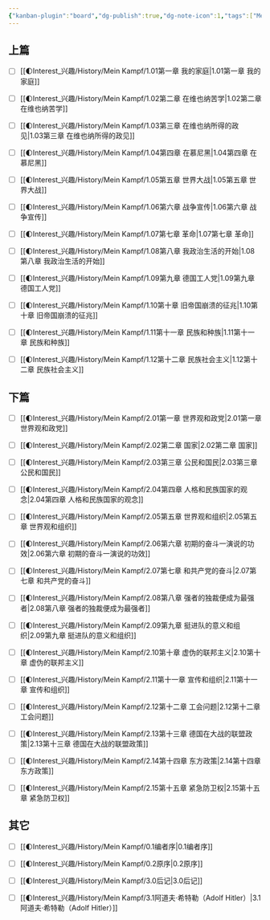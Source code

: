 ```yaml
---
{"kanban-plugin":"board","dg-publish":true,"dg-note-icon":1,"tags":["Mein_Kampf","Blog"],"title":"Mein Kampf目录看板","permalink":"/🌓Interest_兴趣/History/Mein Kampf/0.0Mein Kampf看板/","dgPassFrontmatter":true,"noteIcon":1,"created":"2024-09-20T07:39:16.784+08:00","updated":"2024-09-20T07:44:52.959+08:00"}
---
```



## 上篇

- [ ] [[🌓Interest_兴趣/History/Mein Kampf/1.01第一章 我的家庭\|1.01第一章 我的家庭]]
- [ ] [[🌓Interest_兴趣/History/Mein Kampf/1.02第二章 在维也纳苦学\|1.02第二章 在维也纳苦学]]
- [ ] [[🌓Interest_兴趣/History/Mein Kampf/1.03第三章 在维也纳所得的政见\|1.03第三章 在维也纳所得的政见]]
- [ ] [[🌓Interest_兴趣/History/Mein Kampf/1.04第四章 在慕尼黑\|1.04第四章 在慕尼黑]]
- [ ] [[🌓Interest_兴趣/History/Mein Kampf/1.05第五章 世界大战\|1.05第五章 世界大战]]
- [ ] [[🌓Interest_兴趣/History/Mein Kampf/1.06第六章 战争宣传\|1.06第六章 战争宣传]]
- [ ] [[🌓Interest_兴趣/History/Mein Kampf/1.07第七章 革命\|1.07第七章 革命]]
- [ ] [[🌓Interest_兴趣/History/Mein Kampf/1.08第八章 我政治生活的开始\|1.08第八章 我政治生活的开始]]
- [ ] [[🌓Interest_兴趣/History/Mein Kampf/1.09第九章 德国工人党\|1.09第九章 德国工人党]]
- [ ] [[🌓Interest_兴趣/History/Mein Kampf/1.10第十章 旧帝国崩溃的征兆\|1.10第十章 旧帝国崩溃的征兆]]
- [ ] [[🌓Interest_兴趣/History/Mein Kampf/1.11第十一章 民族和种族\|1.11第十一章 民族和种族]]
- [ ] [[🌓Interest_兴趣/History/Mein Kampf/1.12第十二章 民族社会主义\|1.12第十二章 民族社会主义]]


## 下篇

- [ ] [[🌓Interest_兴趣/History/Mein Kampf/2.01第一章 世界观和政党\|2.01第一章 世界观和政党]]
- [ ] [[🌓Interest_兴趣/History/Mein Kampf/2.02第二章 国家\|2.02第二章 国家]]
- [ ] [[🌓Interest_兴趣/History/Mein Kampf/2.03第三章 公民和国民\|2.03第三章 公民和国民]]
- [ ] [[🌓Interest_兴趣/History/Mein Kampf/2.04第四章 人格和民族国家的观念\|2.04第四章 人格和民族国家的观念]]
- [ ] [[🌓Interest_兴趣/History/Mein Kampf/2.05第五章 世界观和组织\|2.05第五章 世界观和组织]]
- [ ] [[🌓Interest_兴趣/History/Mein Kampf/2.06第六章 初期的奋斗一演说的功效\|2.06第六章 初期的奋斗一演说的功效]]
- [ ] [[🌓Interest_兴趣/History/Mein Kampf/2.07第七章 和共产党的奋斗\|2.07第七章 和共产党的奋斗]]
- [ ] [[🌓Interest_兴趣/History/Mein Kampf/2.08第八章 强者的独裁便成为最强者\|2.08第八章 强者的独裁便成为最强者]]
- [ ] [[🌓Interest_兴趣/History/Mein Kampf/2.09第九章 挺进队的意义和组织\|2.09第九章 挺进队的意义和组织]]
- [ ] [[🌓Interest_兴趣/History/Mein Kampf/2.10第十章 虚伪的联邦主义\|2.10第十章 虚伪的联邦主义]]
- [ ] [[🌓Interest_兴趣/History/Mein Kampf/2.11第十一章 宣传和组织\|2.11第十一章 宣传和组织]]
- [ ] [[🌓Interest_兴趣/History/Mein Kampf/2.12第十二章 工会问题\|2.12第十二章 工会问题]]
- [ ] [[🌓Interest_兴趣/History/Mein Kampf/2.13第十三章 德国在大战的联盟政策\|2.13第十三章 德国在大战的联盟政策]]
- [ ] [[🌓Interest_兴趣/History/Mein Kampf/2.14第十四章 东方政策\|2.14第十四章 东方政策]]
- [ ] [[🌓Interest_兴趣/History/Mein Kampf/2.15第十五章 紧急防卫权\|2.15第十五章 紧急防卫权]]


## 其它

- [ ] [[🌓Interest_兴趣/History/Mein Kampf/0.1编者序\|0.1编者序]]
- [ ] [[🌓Interest_兴趣/History/Mein Kampf/0.2原序\|0.2原序]]
- [ ] [[🌓Interest_兴趣/History/Mein Kampf/3.0后记\|3.0后记]]
- [ ] [[🌓Interest_兴趣/History/Mein Kampf/3.1阿道夫·希特勒（Adolf Hitler）\|3.1阿道夫·希特勒（Adolf Hitler）]]




